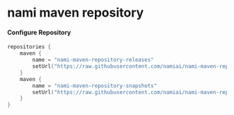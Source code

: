 # nami maven repository

#### Configure Repository

```kotlin
repositories {
    maven {
        name = "nami-maven-repository-releases"
        setUrl("https://raw.githubusercontent.com/namiai/nami-maven-repository/main/repository/releases")
    }
    maven {
        name = "nami-maven-repository-snapshots"
        setUrl("https://raw.githubusercontent.com/namiai/nami-maven-repository/main/repository/snapshots")
    }
}
```
